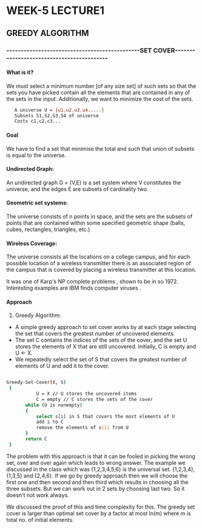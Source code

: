 
# WEEK-5 LECTURE1

## GREEDY ALGORITHM

### ----------------------------------------------SET COVER------------------------------------------

#### What is it?
We must select a minimum number [of any size set] of such sets so
 that the sets you have picked contain all the elements that are contained
 in any of the sets in the input. Additionally, we want to minimize the cost of the sets. 

 ```bash
    A universe U = {u1,u2,u3,u4.....}
    Subsets S1,S2,S3,S4 of universe
    Costs c1,c2,c3...
  ```
  #### Goal

  We have to find a set that minimise the total and such that union of subsets is 
  equal to the universe.
  #### Undirected Graph: 
An undirected graph G = (V,E) is a set system where V constitutes
the universe, and the edges E are subsets of cardinality two.
#### Geometric set systems: 
The universe consists of n points in space, and the sets are the
subsets of points that are contained within some specified geometric shape (balls, cubes,
rectangles, triangles, etc.)
#### Wireless Coverage: 
The universe consists all the locations on a college campus, and for
each possible location of a wireless transmitter there is an associated region of the campus
that is covered by placing a wireless transmitter at this location.

It was one of Karp's NP complete problems , shown to be in so 1972. Interesting examples
are IBM finds computer viruses .
#### Approach
1. Greedy Algorithm:
- A simple greedy approach to set cover works by at each stage selecting the set that covers the greatest number of uncovered elements. 
- The set C contains the indices of the sets of the cover, and the set U stores the elements of X that are still uncovered. Initially, C is empty and U <- X.
- We repeatedly select the set of S that covers the greatest number of elements of U and add it to the cover.

```bash

Greedy-Set-Cover(X, S)
 {
           U = X // U stores the uncovered items
           C = empty // C stores the sets of the cover
       while (U is nonempty) 
       {
           select s[i] in S that covers the most elements of U
           add i to C
           remove the elements of s[i] from U
       }
       return C
 }
```
The problem with this approach is that it can be fooled in picking the wrong set,
over and over again which leads to wrong answer. The example we discussed in the class
which was {1,2,3,4,5,6} is the universal set.
{1,2,3,4},{1,3,5} and {2,4,6}. If we go by greedy approach then we will choose the first one
and then second and then third which results in choosing all the three subsets. But we can work out in
2 sets by choosing last two. So it doesn't not work always.

We discussed the proof of this and time complexity for this.
The greedy set cover is larger than optimal set cover by a factor at most ln(m) where m is total no. of
initial elements.

